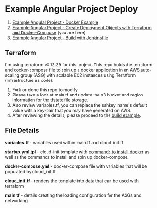 # Example Angular Project Deploy
1. [Example Angular Project - Docker Example](https://github.com/DimsumPanda/example-angular-project-build)
2. [Example Angular Project - Create Deployment Objects with Terraform and Docker-Compose](https://github.com/DimsumPanda/example-angular-project-deploy) (you are here)
3. [Example Angular Project - Build with Jenkinsfile](https://github.com/DimsumPanda/example-angular-project-build)

## Terraform
I'm using terraform v0.12.29 for this project.
This repo holds the terraform and docker-compose file to spin up a docker application in an AWS auto-scaling group (ASG) with scalable EC2 instances using Terraform (infrastructure as code).

1. Fork or clone this repo to modify.
2. Please take a look at main.tf and update the s3 bucket and region information for the tfstate file storage.
3. Also review variables.tf, you can replace the sshkey_name's default value with a key-pair that you may have generated on AWS.
4. After reviewing the details, please proceed to the [build example](https://github.com/DimsumPanda/example-angular-project-build).

## File Details

**variables.tf** - variables used within main.tf and cloud_init.tf

**startup.yml.tpl** - cloud-init template with [commands to install docker](https://docs.docker.com/engine/install/ubuntu/) as well as the commands to install and spin up docker-compose.

**docker-compose.yml** - docker-compose file with variables that will be populated by cloud_init.tf

**cloud_init.tf** - renders the template into data that can be used with terraform

**main.tf** - details creating the loading configuration for the ASGs and networking


